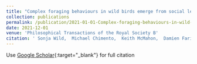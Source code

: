```yaml
---
title: "Complex foraging behaviours in wild birds emerge from social learning and recombination of components"
collection: publications
permalink: /publication/2021-01-01-Complex-foraging-behaviours-in-wild-birds-emerge-from-social-learning-and-recombination-of-components
date: 2021-12-01
venue: 'Philosophical Transactions of the Royal Society B'
citation: ' Sonja Wild,  Michael Chimento,  Keith McMahon,  Damien Farine,  Ben Sheldon,  Lucy Aplin, &quot;Complex foraging behaviours in wild birds emerge from social learning and recombination of components.&quot; Philosophical Transactions of the Royal Society B, 2021.'
---
```

Use [Google Scholar](https://scholar.google.com/scholar?q=Complex+foraging+behaviours+in+wild+birds+emerge+from+social+learning+and+recombination+of+components){:target="_blank"} for full citation
